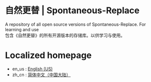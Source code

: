# 自然更替 | Spontaneous-Replace
A repository of all open source versions of Spontaneous-Replace. For learning and use  
包含《自然更替》的所有开源版本的存储库。以供学习与使用。
# Localized homepage
- en_us : [English (US)](readme/README.zh_cn.md)
- zh_cn : [简体中文（中国大陆）](readme/README.zh_cn.md)
